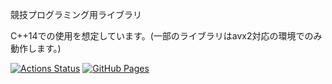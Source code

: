競技プログラミング用ライブラリ

C++14での使用を想定しています。(一部のライブラリはavx2対応の環境でのみ動作します。)

 [![Actions Status](https://github.com/NyaanNyaan/library/workflows/verify/badge.svg)](https://github.com/NyaanNyaan/library/actions)
 [![GitHub Pages](https://img.shields.io/static/v1?label=GitHub+Pages&message=+&color=brightgreen&logo=github)](https://NyaanNyaan.github.io/library/)
 